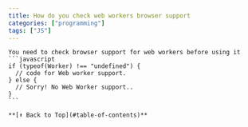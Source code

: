 ```yaml
---
title: How do you check web workers browser support 
categories: ["programming"] 
tags: ["JS"]
---
```

    You need to check browser support for web workers before using it
    ```javascript
    if (typeof(Worker) !== "undefined") {
      // code for Web worker support.
    } else {
      // Sorry! No Web Worker support..
    }
    ```

    **[⬆ Back to Top](#table-of-contents)**

